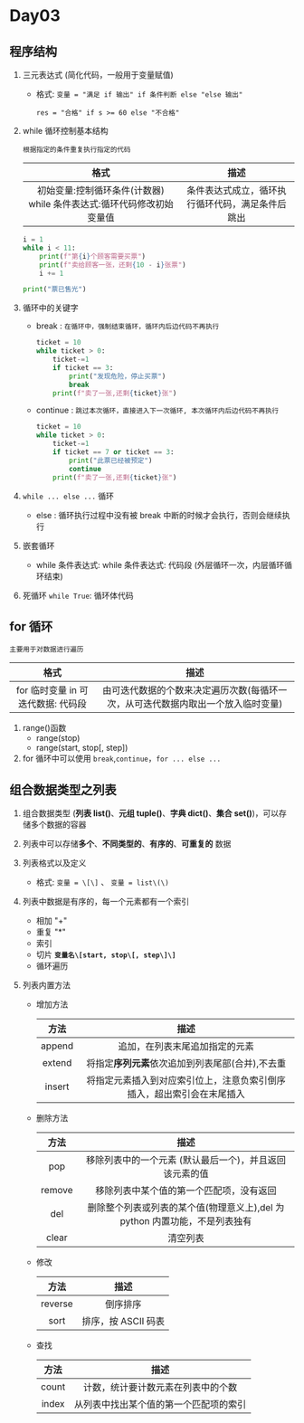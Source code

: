 # Day03

## 程序结构

1. 三元表达式 \(简化代码，一般用于变量赋值\)
   * 格式: `变量 = "满足 if 输出" if 条件判断 else "else 输出"`

     ```text
     res = "合格" if s >= 60 else "不合格"
     ```
2. while 循环控制基本结构

   `根据指定的条件重复执行指定的代码`

   | 格式 | 描述 |
   | :---: | :---: |
   | 初始变量:控制循环条件\(计数器\) while 条件表达式:循环代码修改初始变量值 | 条件表达式成立，循环执行循环代码，满足条件后跳出 |

   ```python
   i = 1
   while i < 11:
       print(f"第{i}个顾客需要买票")
       print(f"卖给顾客一张，还剩{10 - i}张票")
       i += 1

   print("票已售光")
   ```

3. 循环中的关键字
   * break : `在循环中，强制结束循环，循环内后边代码不再执行`

     ```python
     ticket = 10
     while ticket > 0:
         ticket-=1
         if ticket == 3:
             print("发现危险，停止买票")
             break
         print(f"卖了一张,还剩{ticket}张")
     ```

   * continue : `跳过本次循环，直接进入下一次循环, 本次循环内后边代码不再执行`

     ```python
     ticket = 10
     while ticket > 0:
         ticket-=1
         if ticket == 7 or ticket == 3:
             print("此票已经被预定")
             continue
         print(f"卖了一张,还剩{ticket}张")
     ```
4. `while ... else ...` 循环
   
   * else : 循环执行过程中没有被 break 中断的时候才会执行，否则会继续执行
5. 嵌套循环
   
   * while 条件表达式: while 条件表达式: 代码段 \(外层循环一次，内层循环循环结束\)
6. 死循环 `while True`: 循环体代码

## for 循环

`主要用于对数据进行遍历`

| 格式 | 描述 |
| :---: | :---: |
| for 临时变量 in 可迭代数据: 代码段 | 由可迭代数据的个数来决定遍历次数\(每循环一次，从可迭代数据内取出一个放入临时变量\) |

1. range\(\)函数
   * range\(stop\)
   * range\(start, stop\[, step\]\)
2. for 循环中可以使用 `break`,`continue`，`for ... else ...`

## 组合数据类型之列表

1. 组合数据类型 \(**列表 list\(\)**、**元组 tuple\(\)**、**字典 dict\(\)**、**集合 set\(\)**\)，可以存储多个数据的容器
2. 列表中可以存储**多个**、**不同类型的**、**有序的**、**可重复的** 数据
3. 列表格式以及定义
   
   * 格式: `变量 = \[\]` 、 `变量 = list\(\)`
4. 列表中数据是有序的，每一个元素都有一个索引
   * 相加 "+"
   * 重复 "\*"
   * 索引
   * 切片 **`变量名\[start, stop\[, step\]\]`**
   * 循环遍历
5. 列表内置方法
   * 增加方法

     | 方法 | 描述 |
     | :---: | :---: |
     | append | 追加，在列表末尾追加指定的元素 |
     | extend | 将指定**序列元素**依次追加到列表尾部\(合并\),不去重 |
     | insert | 将指定元素插入到对应索引位上，注意负索引倒序插入，超出索引会在末尾插入 |

   * 删除方法

     | 方法 | 描述 |
     | :---: | :---: |
     | pop | 移除列表中的一个元素 \(默认最后一个\)，并且返回该元素的值 |
     | remove | 移除列表中某个值的第一个匹配项，没有返回 |
     | del | 删除整个列表或列表的某个值\(物理意义上\),del 为 python 内置功能，不是列表独有 |
     | clear | 清空列表 |

   * 修改

     | 方法 | 描述 |
     | :---: | :---: |
     | reverse | 倒序排序 |
     | sort | 排序，按 ASCII 码表 |

   * 查找

     | 方法 | 描述 |
     | :---: | :---: |
     | count | 计数，统计要计数元素在列表中的个数 |
     | index | 从列表中找出某个值的第一个匹配项的索引 |

